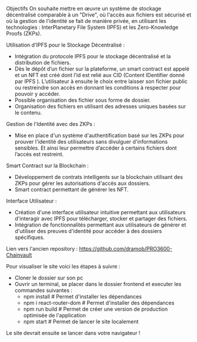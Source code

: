 Objectifs
On souhaite mettre en œuvre un système de stockage décentralisé comparable à un "Drive",
où l'accès aux fichiers est sécurisé et où la gestion de l'identité se fait de manière privée, en
utilisant les technologies : InterPlanetary File System (IPFS) et les Zero-Knowledge Proofs
(ZKPs).

Utilisation d'IPFS pour le Stockage Décentralisé :
- Intégration du protocole IPFS pour le stockage décentralisé et la distribution de
fichiers.
- Dès le dépôt d’un fichier sur la plateforme, un smart contract est appelé et un NFT est
créé dont l’id est relié aux CID (Content IDentifier donné par IPFS ). L’utilisateur à
ensuite le choix entre laisser son fichier public ou restreindre son accès en donnant
les conditions à respecter pour pouvoir y accéder.
- Possible organisation des fichier sous forme de dossier.
- Organisation des fichiers en utilisant des adresses uniques basées sur le contenu.
  
Gestion de l'Identité avec des ZKPs :
- Mise en place d'un système d'authentification basé sur les ZKPs pour prouver
l'identité des utilisateurs sans divulguer d'informations sensibles. Et ainsi leur
permettre d’accéder à certains fichiers dont l’accès est restreint.

Smart Contract sur la Blockchain :
- Développement de contrats intelligents sur la blockchain utilisant des ZKPs pour gérer
les autorisations d'accès aux dossiers.
- Smart contract permettant de générer les NFT.
  
Interface Utilisateur :
- Création d'une interface utilisateur intuitive permettant aux utilisateurs d'interagir
avec IPFS pour télécharger, stocker et partager des fichiers.
- Intégration de fonctionnalités permettant aux utilisateurs de générer et d'utiliser des
preuves d'identité pour accéder à des dossiers spécifiques.


Lien vers l'ancien repository : https://github.com/dramob/PRO3600-Chainvault

Pour visualiser le site voici les étapes à suivre :
- Cloner le dossier sur son pc
- Ouvrir un terminal, se placer dans le dossier frontend et executer les commandes suivantes :
  - npm install # Permet d'installer les dépendances
  - npm i react-router-dom # Permet d'installer des dépendances
  - npm run build # Permet de créer une version de production optimisée de l'application
  - npm start # Permet de lancer le site localement

Le site devrait ensuite se lancer dans votre navigateur !
